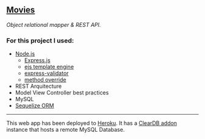 [Movies](https://smg-movies.herokuapp.com/)
---

_Object relational mapper & REST API._
<h3>For this project I used:</h3>  

- [Node.js](https://nodejs.org)
    - [Express.js](https://expressjs.com/)
    - [ejs template engine](https://ejs.co/)
    - [express-validator](https://www.npmjs.com/package/express-validator)
    - [method override](https://www.npmjs.com/package/method-override)
- REST Arquitecture
- Model View Controller best practices
- MySQL
- [Sequelize ORM](https://sequelize.org/)

---

This web app has been deployed to [Heroku](https://devcenter.heroku.com/start). It has a [ClearDB addon](https://elements.heroku.com/addons/cleardb) instance that hosts a remote MySQL Database.  